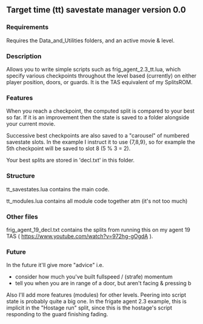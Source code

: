 ## Target time (tt) savestate manager version 0.0

### Requirements

Requires the Data_and_Utilities folders, and an active movie & level.

### Description

Allows you to write simple scripts such as frig_agent_2.3_tt.lua, which specify various checkpoints throughout the level based (currently) on either player position, doors, or guards. It is the TAS equivalent of my SplitsROM.

### Features

When you reach a checkpoint, the computed split is compared to your best so far. If it is an improvement then the state is saved to a folder alongside your current movie.

Successive best checkpoints are also saved to a "carousel" of numbered savestate slots. In the example I instruct it to use {7,8,9}, so for example the 5th checkpoint will be saved to slot 8 (5 % 3 = 2).

Your best splits are stored in 'decl.txt' in this folder.

### Structure

tt_savestates.lua contains the main code.

tt_modules.lua contains all module code together atm (it's not too much)


### Other files

frig_agent_19_decl.txt contains the splits from running this on my agent 19 TAS ( https://www.youtube.com/watch?v=972hg-gOgdA ).

### Future

In the future it'll give more "advice" i.e. 
* consider how much you've built fullspeed / (strafe) momentum
* tell you when you are in range of a door, but aren't facing & pressing b

Also I'll add more features (modules) for other levels. Peering into script state is probably quite a big one. In the frigate agent 2.3 example, this is implicit in the "Hostage run" split, since this is the hostage's script responding to the guard finishing fading.